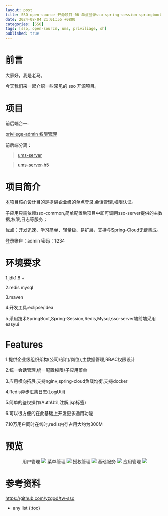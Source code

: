 ```yaml
---
layout: post
title: SSO open-source 开源项目-06-单点登录sso spring-session springboot redis 企业级组织架构 RBAC权限设计
date: 2024-08-04 21:01:55 +0800
categories: [SSO]
tags: [sso, open-source, ums, priviliage, sh]
published: true
---
```



# 前言

大家好，我是老马。

今天我们来一起介绍一些常见的 sso 开源项目。

# 项目

前后端合一:

[privilege-admin 权限管理](https://github.com/houbb/privilege-admin)

前后端分离：

> [ums-server](https://github.com/houbb/ums-server)

> [ums-server-h5](https://github.com/houbb/ums-server-h5)


# 项目简介

[本项目](https://github.com/yzgod/tw-sso)核心设计目的是提供企业级的单点登录,会话管理,权限认证。

子应用只需依赖sso-common,简单配置后项目中即可调用sso-server提供的主数据,权限,日志等服务；

优点：开发迅速、学习简单、轻量级、易扩展，支持与Spring-Cloud无缝集成。

登录账户：admin  密码：1234

# 环境要求

1.jdk1.8 +

2.redis mysql

3.maven

4.开发工具:eclipse/idea

5.采用技术SpringBoot,Spring-Session,Redis,Mysql,sso-server端前端采用easyui

# Features

1.提供企业级组织架构(公司/部门/岗位),主数据管理,RBAC权限设计

2.统一会话管理,统一配置权限/子应用菜单

3.应用横向拓展,支持nginx,spring-cloud负载均衡,支持docker

4.Redis异步汇集日志(LogUtil)

5.简单的鉴权操作(AuthUtil,注解,jsp标签)

6.可以很方便的在此基础上开发更多通用功能

7.10万用户同时在线时,redis内存占用大约为300M

# 预览

<p align="center">
        用户管理
    <img src='https://github.com/yzgod/tw-sso/blob/master/docs/images/1.png' />
        菜单管理
    <img src='https://github.com/yzgod/tw-sso/blob/master/docs/images/3.png' />
        授权管理
    <img src='https://github.com/yzgod/tw-sso/blob/master/docs/images/5.png' />
        基础服务
    <img src='https://github.com/yzgod/tw-sso/blob/master/docs/images/7.png' />
        应用管理
    <img src='https://github.com/yzgod/tw-sso/blob/master/docs/images/8.png' />
</p>


# 参考资料

https://github.com/yzgod/tw-sso

* any list
{:toc}  
